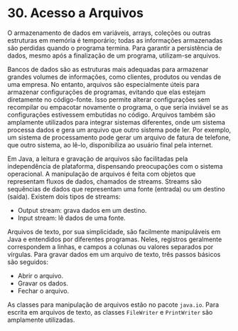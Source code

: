 # 30. Acesso a Arquivos

O armazenamento de dados em variáveis, arrays, coleções ou outras estruturas em memória é temporário; todas as informações armazenadas são perdidas quando o programa termina. Para garantir a persistência de dados, mesmo após a finalização de um programa, utilizam-se arquivos.

Bancos de dados são as estruturas mais adequadas para armazenar grandes volumes de informações, como clientes, produtos ou vendas de uma empresa. No entanto, arquivos são especialmente úteis para armazenar configurações de programas, evitando que elas estejam diretamente no código-fonte. Isso permite alterar configurações sem recompilar ou empacotar novamente o programa, o que seria inviável se as configurações estivessem embutidas no código. Arquivos também são amplamente utilizados para integrar sistemas diferentes, onde um sistema processa dados e gera um arquivo que outro sistema pode ler. Por exemplo, um sistema de processamento pode gerar um arquivo de fatura de telefone, que outro sistema, ao lê-lo, disponibiliza ao usuário final pela internet.

Em Java, a leitura e gravação de arquivos são facilitadas pela independência de plataforma, dispensando preocupações com o sistema operacional. A manipulação de arquivos é feita com objetos que representam fluxos de dados, chamados de streams. Streams são sequências de dados que representam uma fonte (entrada) ou um destino (saída). Existem dois tipos de streams:

- Output stream: grava dados em um destino.
- Input stream: lê dados de uma fonte.

Arquivos de texto, por sua simplicidade, são facilmente manipuláveis em Java e entendidos por diferentes programas. Neles, registros geralmente correspondem a linhas, e campos a colunas ou valores separados por vírgulas. Para gravar dados em um arquivo de texto, três passos básicos são seguidos:

- Abrir o arquivo.
- Gravar os dados.
- Fechar o arquivo.

As classes para manipulação de arquivos estão no pacote `java.io`. Para escrita em arquivos de texto, as classes `FileWriter` e `PrintWriter` são amplamente utilizadas.